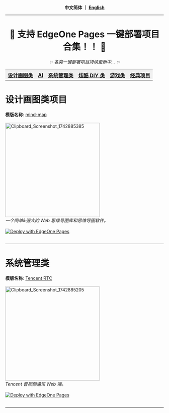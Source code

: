 <div align="center">
  <strong>中文简体 ｜ <a href="https://github.com/TencentEdgeOne/awesome-website-templates/blob/main/README.md">English</a></strong>
</div>
<hr/>

<h1 align="center">📢 支持 EdgeOne Pages 一键部署项目合集！！ 📢</h1>
<p align="center"><i>✨ 各类一键部署项目持续更新中... ✨</i></p>
<div align="center">
  <table>
    <tr bgcolor="#f0f0f0">
      <th><a href="#design">设计画图类</a></th>
      <th><a href="#ai">AI</a></th>
      <th><a href="#system">系统管理类</a></th>
      <th><a href="#diy">炫酷 DIY 类</a></th>
      <th><a href="#game">游戏类</a></th>
      <th><a href="#common">经典项目</a></th
    </tr>
  </table>
</div>

<div>
  <h1 id='design'>设计画图类项目</h1>
  <div>
    <strong>模版名称</strong>: <a href="https://github.com/wanglin2/mind-map">mind-map</a><div> <br/>
    <img width="300" alt="Clipboard_Screenshot_1742885385" src="https://github.com/user-attachments/assets/0ce52b56-2158-4de0-a4ac-cf98e9c92931" />
    <div><em>一个简单&强大的 Web 思维导图库和思维导图软件。</em><div> <br/>
    <div>
      <a href="https://edgeone.ai/products/pages" target="_blank"><img 
src="https://camo.githubusercontent.com/6a94a67f6a020d5810ef905549fc5255bf99ccd09f17881b6855b332b579a364/68747470733a2f2f63646e7374617469632e74656e63656e7463732e636f6d2f656467656f6e652f70616765732f6465706c6f792e737667" 
      alt="Deploy with EdgeOne Pages" data-canonical-src="https://cdnstatic.tencentcs.com/edgeone/pages/deploy.svg" style="max-width: 100%;"></a>
    <div> <br/>
  </div>
  <hr/>
</div>

<div>
    <h1 id='system'>系统管理类</h1>
    <div>
      <strong>模版名称</strong>: <a href="https://github.com/Tencent-RTC/TUIRoomKit">Tencent RTC</a><div> <br/>
      <img width="300" alt="Clipboard_Screenshot_1742885205" src="https://github.com/user-attachments/assets/eeb3560a-5e3e-4c40-87b5-03bbe7851799" />
      <div><em>Tencent 音视频通讯 Web 端。</em><div> <br/>
      <div>
        <a href="https://edgeone.ai/products/pages" target="_blank"><img 
    src="https://camo.githubusercontent.com/6a94a67f6a020d5810ef905549fc5255bf99ccd09f17881b6855b332b579a364/68747470733a2f2f63646e7374617469632e74656e63656e7463732e636f6d2f656467656f6e652f70616765732f6465706c6f792e737667" 
        alt="Deploy with EdgeOne Pages" data-canonical-src="https://cdnstatic.tencentcs.com/edgeone/pages/deploy.svg" style="max-width: 100%;"></a>
      <div> <br/>
    </div>
  <hr/>
</div>
